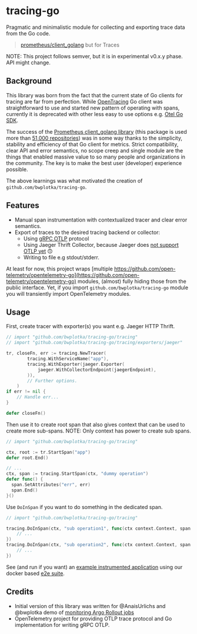 # tracing-go

Pragmatic and minimalistic module for collecting and exporting trace data from the Go code.

> [prometheus/client_golang](https://github.com/prometheus/client_golang) but for Traces

NOTE: This project follows semver, but it is in experimental v0.x.y phase. API might change.

## Background

This library was born from the fact that the current state of Go clients for tracing are far from perfection. While [OpenTracing](https://github.com/opentracing/opentracing-go) Go client was straightforward to use and started new pattern of operating with spans, currently it is deprecated with other less easy to use options e.g. [Otel Go SDK](https://pkg.go.dev/go.opentelemetry.io/otel).

The success of the [Prometheus client_golang library](https://github.com/prometheus/client_golang) (this package is used more than [51,000 repositories](https://github.com/prometheus/client_golang/network/dependents?package_id=UGFja2FnZS0yMjY0ODEyOTE4)) was in some way thanks to the simplicity, stability and efficiency of that Go client for metrics. Strict compatibility, clear API and error semantics, no scope creep and single module are the things that enabled massive value to so many people and organizations in the community. The key is to make the best user (developer) experience possible.

The above learnings was what motivated the creation of `github.com/bwplotka/tracing-go`.

## Features

* Manual span instrumentation with contextualized tracer and clear error semantics.
* Export of traces to the desired tracing backend or collector:
  * Using [gRPC OTLP](https://github.com/open-telemetry/opentelemetry-specification/blob/main/specification/protocol/otlp.md) protocol
  * Using Jaeger Thrift Collector, because Jaeger does [not support OTLP yet](https://github.com/jaegertracing/jaeger/issues/3625) 🙃
  * Writing to file e.g stdout/stderr.

At least for now, this project wraps [multiple https://github.com/open-telemetry/opentelemetry-go](https://github.com/open-telemetry/opentelemetry-go) modules, (almost) fully hiding those from the public interface. Yet, if you import `github.com/bwplotka/tracing-go` module you will transiently import OpenTelemetry modules.

## Usage

First, create tracer with exporter(s) you want e.g. Jaeger HTTP Thrift.

```go
// import "github.com/bwplotka/tracing-go/tracing"
// import "github.com/bwplotka/tracing-go/tracing/exporters/jaeger"

tr, closeFn, err := tracing.NewTracer(
		tracing.WithServiceName("app"),
		tracing.WithExporter(jaeger.Exporter(
			jaeger.WithCollectorEndpoint(jaegerEndpoint),
		)),
		// Further options.
	)
if err != nil {
	// Handle err...
}

defer closeFn()
```

Then use it to create root span that also gives context that can be used to create more sub-spans. 
NOTE: Only context has power to create sub spans.

```go
// import "github.com/bwplotka/tracing-go/tracing"

ctx, root := tr.StartSpan("app")
defer root.End()

// ...
ctx, span := tracing.StartSpan(ctx, "dummy operation")
defer func() {
  span.SetAttributes("err", err)
  span.End()
}()
```

Use `DoInSpan` if you want to do something in the dedicated span. 

```go
// import "github.com/bwplotka/tracing-go/tracing"

tracing.DoInSpan(ctx, "sub operation1", func(ctx context.Context, span tracing.Span) {
    // ...
})
tracing.DoInSpan(ctx, "sub operation2", func(ctx context.Context, span tracing.Span) { 
	// ...
})
```

See (and run if you want) an [example instrumented application](https://github.com/bwplotka/tracing-go/blob/e4932502118d0cf62706a342c04107b0727cd230/tracing/tracing_e2e_test.go#L78) using our docker based [e2e suite](https://github.com/efficientgo/e2e).  

## Credits

* Initial version of this library was written for @AnaisUrlichs and @bwplotka demo of [monitoring Argo Rollout jobs](https://github.com/AnaisUrlichs/observe-argo-rollout/blob/main/app/tracing/tracing.go)
* OpenTelemetry project for providing OTLP trace protocol and Go implementation for writing gRPC OTLP.